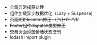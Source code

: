 * 全局异常捕获处理
* 组件加载异步数据优化（Lazy + Suspense)
* ~~页面刷新location修正 : /[^/]+(?!.*\/)/~~
* ~~Footer组件dispatch类型修正~~
* ~~交易页面添加登陆状态控制~~
* lodash import plugin
